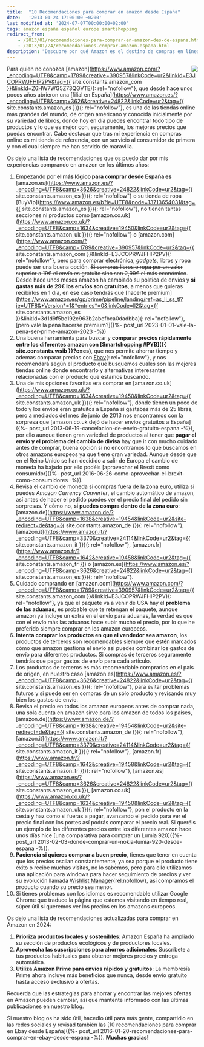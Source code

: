 ```yaml
---
title:  "10 Recomendaciones para comprar en amazon desde España"
date:   '2013-01-24 17:00:00 +0200'
last_modified_at: '2024-07-07T00:00:00+02:00'
tags: amazon españa español europe smartshopping
redirect_from:
    - /2013/01/recomendaciones-para-comprar-en-amazon-des-de-espana.html
    - /2013/01/24/recomendaciones-comprar-amazon-espana.html
description: "Descubre por qué Amazon es el destino de compras en línea definitivo. Obtén consejos sobre cómo comprar en Amazon España y cómo ahorrar tiempo"
---
```


<a rel="nofollow" href='https://www.amazon.es/?_encoding=UTF8&tag={{ site.constants.amazon_es }}&linkCode=ur2&camp=3626&creative=24822'><img style="float: right;" src="https://3.bp.blogspot.com/-y7vepNFwf4I/UQF29es4s1I/AAAAAAAAAO4/Ri2PlmOohMA/s200/Amazon-logo%5B1%5D.jpg"></a>
Para quien no conozca [amazon](https://www.amazon.com/?_encoding=UTF8&camp=1789&creative=390957&linkCode=ur2&linkId=E3JCOPRWJFHIP2PV&tag={{ site.constants.amazon_com }}&linkId=Z6HW7WG5Z73QGVTE){: rel="nofollow"}, que desde hace unos pocos años abrieron una [filial en España](https://www.amazon.es/?_encoding=UTF8&camp=3626&creative=24822&linkCode=ur2&tag={{ site.constants.amazon_es }}){: rel="nofollow"}, es una de las tiendas online más grandes del mundo, de origen americano y conocida inicialmente por su variedad de libros, donde hoy en día puedes encontrar todo tipo de productos y lo que es mejor con, seguramente, los mejores precios que puedas encontrar. Cabe destacar que tras mi experiencia en compras online es mi tienda de referencia, con un servicio al consumidor de primera y con el cual siempre me han servido de maravilla.

Os dejo una lista de recomendaciones que os puedo dar por mis experiencias comprando en amazon en los últimos años:

1. Empezando por **el más lógico para comprar desde España es** [amazon.es](https://www.amazon.es/?_encoding=UTF8&camp=3626&creative=24822&linkCode=ur2&tag={{ site.constants.amazon_es }}){: rel="nofollow"} o su tienda de ropa [BuyVip](https://www.amazon.es/b?ie=UTF8&node=13713654031&tag={{ site.constants.amazon_es }}){: rel="nofollow"}, no tienen tantas secciones ni productos como [amazon.co.uk](https://www.amazon.co.uk/?_encoding=UTF8&camp=1634&creative=19450&linkCode=ur2&tag={{ site.constants.amazon_uk }}){: rel="nofollow"} o [amazon.com](https://www.amazon.com/?_encoding=UTF8&camp=1789&creative=390957&linkCode=ur2&tag={{ site.constants.amazon_com }}&linkId=E3JCOPRWJFHIP2PV){: rel="nofollow"}, pero para comprar electrónica, *gadgets*, libros y ropa puede ser una buena opción. ~~Si compras libros o ropa por un valor superior a 19€ el envío es gratuito sino son 2,99€ el más económico~~. Desde hace unos meses amazon ha cambiado su política de envíos y **si gastas más de 29€ los envíos son gratuitos**, a menos que quieras recibirlos en 1 día, en ese caso tendrás que [hacerte premium](https://www.amazon.es/gp/prime/pipeline/landing/ref=as_li_ss_tl?ie=UTF8&*Version*=1&*entries*=0&linkCode=ll2&tag={{ site.constants.amazon_es }}&linkId=3d1d9f5bc192c963b2abefbca0dadbba){: rel="nofollow"}, [pero vale la pena hacerse premium?]({%- post_url 2023-01-01-vale-la-pena-ser-prime-amazon-2023 -%})
2. Una buena herramienta para buscar y **comparar precios rápidamente entre los diferentes amazon con [Smartshopping #PYB]({{ site.constants.wsib }}?c=es)**, que nos permite ahorrar tiempo y ademas comparar precios con [Ebay](https://rover.ebay.com/rover/1/1185-53479-19255-0/1?icep_ff3=1&pub=5575077854&toolid=10001&campid=5337456056&customid=&ipn=psmain&icep_vectorid=229501&kwid=902099&mtid=824&kw=lg){: rel="nofollow"}, y nos recomendará según el producto que busquemos cuales son las mejores tiendas online donde encontrarlo y alternativas interesantes relacionadas con el producto que estamos buscando.
3. Una de mis opciones favoritas era comprar en [amazon.co.uk](https://www.amazon.co.uk/?_encoding=UTF8&camp=1634&creative=19450&linkCode=ur2&tag={{ site.constants.amazon_uk }}){: rel="nofollow"}, dónde tienen un poco de todo y los envíos eran gratuitos a España si gastabas más de 25 libras, pero a mediados del mes de junio de 2013 nos encontramos con la sorpresa que [amazon.co.uk dejó de hacer envíos gratuitos a España]({%- post_url 2013-06-19-cancelacion-de-envio-gratuito-espana -%}), por ello aunque tienen gran variedad de productos al tener que **pagar el envío y el problema del cambio de divisa** hay que ir con mucho cuidado antes de comprar, buena opción si no encontramos lo que buscamos en otros amazons europeos ya que tiene gran variedad. Aunque desde que en el Reino Unido se han decidido a salir de Europa el cambio de moneda ha bajado por ello podéis [aprovechar el Brexit como consumidor]({%- post_url 2016-06-26-como-aprovechar-el-brexit-como-consumidores -%}).
4. Revisa el cambio de moneda si compras fuera de la zona euro, utiliza si puedes *Amazon Currency Converter*, el cambio automático de amazon, así antes de hacer el pedido puedes ver el precio final del pedido sin sorpresas. Y cómo no, **si puedes compra dentro de la zona euro**: [amazon.de](https://www.amazon.de/?_encoding=UTF8&camp=1638&creative=19454&linkCode=ur2&site-redirect=de&tag={{ site.constants.amazon_de }}){: rel="nofollow"}, [amazon.it](https://www.amazon.it/?_encoding=UTF8&camp=3370&creative=24114&linkCode=ur2&tag={{ site.constants.amazon_it }}){: rel="nofollow"}, [amazon.fr](https://www.amazon.fr/?_encoding=UTF8&camp=1642&creative=19458&linkCode=ur2&tag={{ site.constants.amazon_fr }}) o [amazon.es](https://www.amazon.es/?_encoding=UTF8&camp=3626&creative=24822&linkCode=ur2&tag={{ site.constants.amazon_es }}){: rel="nofollow"}.
5. Cuidado comprando en [amazon.com](https://www.amazon.com/?_encoding=UTF8&camp=1789&creative=390957&linkCode=ur2&tag={{ site.constants.amazon_com }}&linkId=E3JCOPRWJFHIP2PV){: rel="nofollow"}, ya que el paquete va a venir de USA hay el **problema de las aduanas**, es probable que te retengan el paquete, aunque amazon ya incluye un extra en el envío para aduanas, la verdad es que con el envío más las aduanas hace subir mucho el precio, por lo que he preferido siempre comprar en los amazon europeos.
6. **Intenta comprar los productos en que el vendedor sea amazon**, los productos de terceros son recomendables siempre que estén marcados cómo que amazon gestiona el envío así puedes combinar los gastos de envío para diferentes productos. Si compras de terceros seguramente tendrás que pagar gastos de envío para cada artículo.
7. Los productos de terceros es más recomendable comprarlos en el país de origen, en nuestro caso  [amazon.es](https://www.amazon.es/?_encoding=UTF8&camp=3626&creative=24822&linkCode=ur2&tag={{ site.constants.amazon_es }}){: rel="nofollow"}, para evitar problemas futuros y si puede ser en compras de un sólo producto y revisando muy bien los gastos de envío.
8. Revisa el precio en todos los amazon europeos antes de comprar nada, una sola cuenta en amazon sirve para los amazon de todos los países, [amazon.de](https://www.amazon.de/?_encoding=UTF8&camp=1638&creative=19454&linkCode=ur2&site-redirect=de&tag={{ site.constants.amazon_de }}){: rel="nofollow"}, [amazon.it](https://www.amazon.it/?_encoding=UTF8&camp=3370&creative=24114&linkCode=ur2&tag={{ site.constants.amazon_it }}){: rel="nofollow"}, [amazon.fr](https://www.amazon.fr/?_encoding=UTF8&camp=1642&creative=19458&linkCode=ur2&tag={{ site.constants.amazon_fr }}){: rel="nofollow"}, [amazon.es](https://www.amazon.es/?_encoding=UTF8&camp=3626&creative=24822&linkCode=ur2&tag={{ site.constants.amazon_es }}), [amazon.co.uk](https://www.amazon.co.uk/?_encoding=UTF8&camp=1634&creative=19450&linkCode=ur2&tag={{ site.constants.amazon_uk }}){: rel="nofollow"}, pon el producto en la cesta y haz como si fueras a pagar, avanzando el pedido para ver el precio final con los portes así podrás comparar el precio real. Si queréis un ejemplo de los diferentes precios entre los diferentes amazon hace unos días hice [una comparativa para comprar un Lumia 920]({%- post_url 2013-02-03-donde-comprar-un-nokia-lumia-920-desde-espana -%}).
9. **Paciencia si quieres comprar a buen precio**, tienes que tener en cuenta que los precios oscilan constantemente, ya sea porque el producto tiene éxito o recibe muchas visitas, no lo sabemos, pero para ello utilizamos una  aplicación para windows para hacer seguimiento de precios y ver su evolución llamada [Wishlist Manager](https://wmhomepage.apphb.com/){rel:nofollow}, así compramos el producto cuando su precio sea menor.
10. Si tienes problemas con los idiomas es recomendable utilizar Google Chrome que traduce la página que estemos visitando en tiempo real, súper útil si queremos ver los precios en los amazons europeos.

Os dejo una lista de recomendaciones actualizadas para comprar en Amazon en 2024:

1. **Prioriza productos locales y sostenibles**: Amazon España ha ampliado su sección de productos ecológicos y de productores locales.
2. **Aprovecha las suscripciones para ahorros adicionales**: Suscríbete a tus productos habituales para obtener mejores precios y entrega automática.
3. **Utiliza Amazon Prime para envíos rápidos y gratuitos**: La membresía Prime ahora incluye más beneficios que nunca, desde envío gratuito hasta acceso exclusivo a ofertas.

Recuerda que las estrategias para ahorrar y encontrar las mejores ofertas en Amazon pueden cambiar, así que mantente informado con las últimas publicaciones en nuestro blog.

Si nuestro blog os ha sido útil, hacedlo útil para más gente, compartidlo en las redes sociales y revisad también las [10 recomendaciones para comprar en Ebay desde España]({%- post_url 2016-01-20-recomendaciones-para-comprar-en-ebay-desde-espana -%}). **Muchas gracias!**
